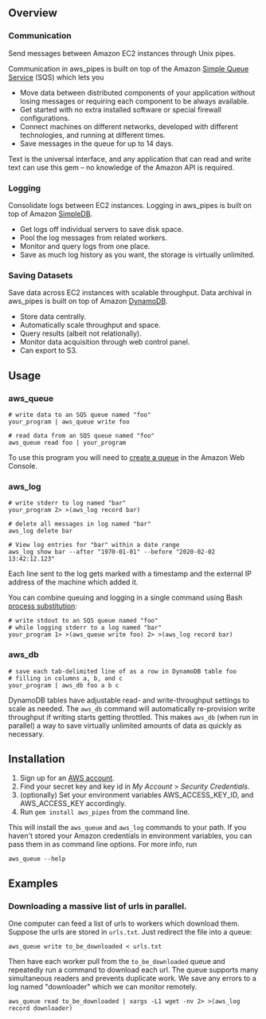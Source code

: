 ## Overview

### Communication

Send messages between Amazon EC2 instances through Unix pipes.

Communication in aws_pipes is built on top of the Amazon [Simple Queue
Service](http://aws.amazon.com/sqs/) (SQS) which lets you

- Move data between distributed components of your application without
  losing messages or requiring each component to be always available.
- Get started with no extra installed software or special firewall
  configurations.
- Connect machines on different networks, developed with different
  technologies, and running at different times.
- Save messages in the queue for up to 14 days.

Text is the universal interface, and any application that can read and
write text can use this gem &ndash; no knowledge of the Amazon API is
required.

### Logging

Consolidate logs between EC2 instances. Logging in aws_pipes is built on
top of Amazon [SimpleDB](http://aws.amazon.com/simpledb/).

- Get logs off individual servers to save disk space.
- Pool the log messages from related workers.
- Monitor and query logs from one place.
- Save as much log history as you want, the storage is virtually
  unlimited.

### Saving Datasets

Save data across EC2 instances with scalable throughput.
Data archival in aws_pipes is built on top of Amazon
[DynamoDB](http://aws.amazon.com/dynamodb/).

- Store data centrally.
- Automatically scale throughput and space.
- Query results (albeit not relationally).
- Monitor data acquisition through web control panel.
- Can export to S3.

## Usage

### aws_queue

    # write data to an SQS queue named "foo"
    your_program | aws_queue write foo

    # read data from an SQS queue named "foo"
    aws_queue read foo | your_program

To use this program you will need to [create a
queue](https://console.aws.amazon.com/sqs/) in the Amazon Web Console.

### aws_log

    # write stderr to log named "bar"
    your_program 2> >(aws_log record bar)

    # delete all messages in log named "bar"
    aws_log delete bar

    # View log entries for "bar" within a date range
    aws_log show bar --after "1970-01-01" --before "2020-02-02 13:42:12.123"

Each line sent to the log gets marked with a timestamp and the external
IP address of the machine which added it.

You can combine queuing and logging in
a single command using Bash [process substitution](
http://www.gnu.org/software/bash/manual/bashref.html#Process-Substitution):

    # write stdout to an SQS queue named "foo"
    # while logging stderr to a log named "bar"
    your_program 1> >(aws_queue write foo) 2> >(aws_log record bar)

### aws_db

    # save each tab-delimited line of as a row in DynamoDB table foo
    # filling in columns a, b, and c
    your_program | aws_db foo a b c

DynamoDB tables have adjustable read- and write-throughput settings to
scale as needed. The `aws_db` command will automatically re-provision
write throughput if writing starts getting throttled. This makes
`aws_db` (when run in parallel) a way to save virtually unlimited
amounts of data as quickly as necessary.

## Installation

1. Sign up for an [AWS account](http://aws.amazon.com/).
1. Find your secret key and key id in *My Account* > *Security Credentials*.
1. (optionally) Set your environment variables AWS_ACCESS_KEY_ID, and
   AWS_ACCESS_KEY accordingly.
1. Run `gem install aws_pipes` from the command line.

This will install the `aws_queue` and `aws_log` commands to your path.
If you haven't stored your Amazon credentials in environment variables,
you can pass them in as command line options. For more info, run

    aws_queue --help

## Examples

### Downloading a massive list of urls in parallel.

One computer can feed a list of urls to workers which download them.
Suppose the urls are stored in `urls.txt`. Just redirect the file into a
queue:

    aws_queue write to_be_downloaded < urls.txt

Then have each worker pull from the `to_be_downloaded` queue and
repeatedly run a command to download each url. The queue supports many
simultaneous readers and prevents duplicate work. We save any errors to
a log named "downloader" which we can monitor remotely.

    aws_queue read to_be_downloaded | xargs -L1 wget -nv 2> >(aws_log record downloader)
